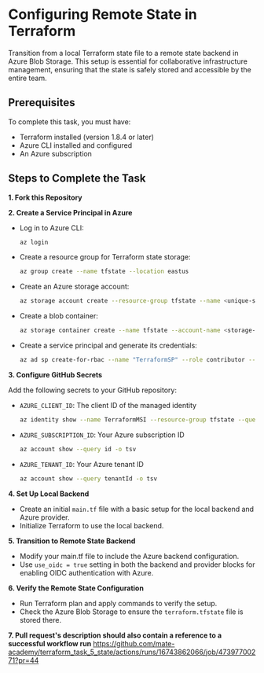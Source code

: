 # Configuring Remote State in Terraform

Transition from a local Terraform state file to a remote state backend in Azure Blob Storage. This setup is essential for collaborative infrastructure management, ensuring that the state is safely stored and accessible by the entire team.

## Prerequisites

To complete this task, you must have:
- Terraform installed (version 1.8.4 or later)
- Azure CLI installed and configured
- An Azure subscription


## Steps to Complete the Task

**1. Fork this Repository**

**2. Create a Service Principal in Azure**

- Log in to Azure CLI:
   ```bash
   az login
   ```
- Create a resource group for Terraform state storage:
   ```bash
   az group create --name tfstate --location eastus
   ```
- Create an Azure storage account:
   ```bash
   az storage account create --resource-group tfstate --name <unique-storage-account-name> --sku Standard_LRS --encryption-services blob
   ```
- Create a blob container:
   ```bash
   az storage container create --name tfstate --account-name <storage-account-name>
   ```
- Create a service principal and generate its credentials:
   ```bash
   az ad sp create-for-rbac --name "TerraformSP" --role contributor --scopes /subscriptions/<subscription-id> --sdk-auth
   ```

**3. Configure GitHub Secrets**

Add the following secrets to your GitHub repository:

   * `AZURE_CLIENT_ID`: The client ID of the managed identity 
      ```bash
      az identity show --name TerraformMSI --resource-group tfstate --query clientId -o tsv
      ```
   * `AZURE_SUBSCRIPTION_ID`: Your Azure subscription ID
      ```bash
      az account show --query id -o tsv
      ```
   * `AZURE_TENANT_ID`: Your Azure tenant ID
      ```bash
      az account show --query tenantId -o tsv
      ```

**4. Set Up Local Backend**

- Create an initial `main.tf` file with a basic setup for the local backend and Azure provider.
- Initialize Terraform to use the local backend.

**5. Transition to Remote State Backend**

- Modify your main.tf file to include the Azure backend configuration.
- Use `use_oidc = true` setting in both the backend and provider blocks for enabling OIDC authentication with Azure.

**6. Verify the Remote State Configuration**

- Run Terraform plan and apply commands to verify the setup.
- Check the Azure Blob Storage to ensure the `terraform.tfstate` file is stored there.

**7. Pull request's description should also contain a reference to a successful workflow run**
https://github.com/mate-academy/terraform_task_5_state/actions/runs/16743862066/job/47397700271?pr=44
